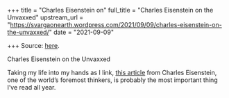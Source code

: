 +++
title = "Charles Eisenstein on"
full_title = "Charles Eisenstein on the Unvaxxed"
upstream_url = "https://svargaonearth.wordpress.com/2021/09/09/charles-eisenstein-on-the-unvaxxed/"
date = "2021-09-09"

+++
Source: [here](https://svargaonearth.wordpress.com/2021/09/09/charles-eisenstein-on-the-unvaxxed/).

Charles Eisenstein on the Unvaxxed

Taking my life into my hands as I link, [this article](https://charleseisenstein.substack.com/p/mob-morality-and-the-unvaxxed) from Charles Eisenstein, one of the world’s foremost thinkers, is probably the most important thing I’ve read all year.
